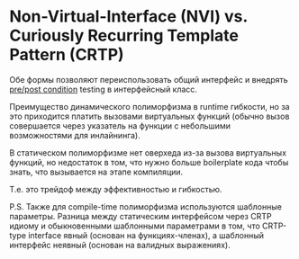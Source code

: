 # Non-Virtual-Interface (NVI) vs. Curiously Recurring Template Pattern (CRTP)

Обе формы позволяют переиспользовать общий интерфейс и внедрять
[pre/post condition](http://www.programmingincpp.com/precondition-and-postcondition-of-a-function.html)
testing в интерфейсный класс.

Преимущество динамического полиморфизма в runtime гибкости, но за это
приходится платить вызовами виртуальных функций (обычно вызов совершается
через указатель на функции с небольшими возможностями для инлайнинга).

В статическом полиморфизме нет оверхеда из-за вызова виртуальных функций,
но недостаток в том, что нужно больше boilerplate кода чтобы знать, что
вызывается на этапе компиляции.

Т.е. это трейдоф между эффективностью и гибкостью.


P.S. Также для compile-time полиморфизма используются шаблонные параметры.
Разница между статическим интерфейсом через CRTP идиому и обыкновенными
шаблонными параметрами в том, что CRTP-type interface явный (основан на
функциях-членах), а шаблонный интерфейс неявный (основан на валидных
выражениях).
